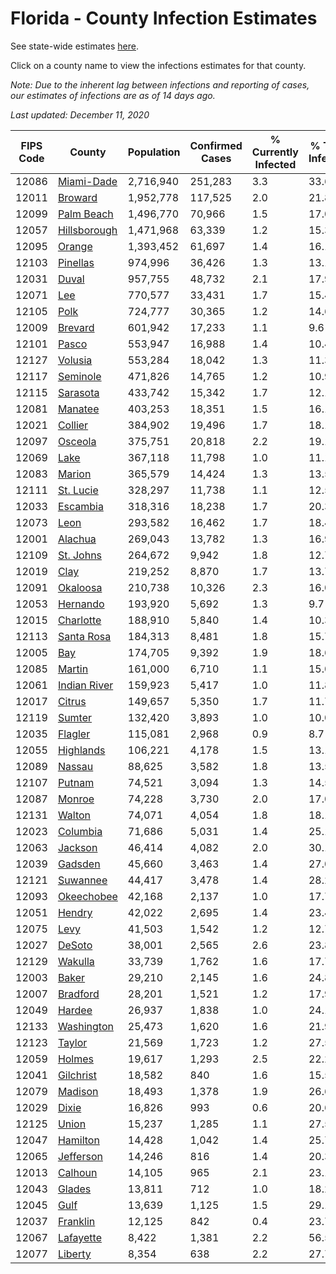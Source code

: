# Florida - County Infection Estimates

See state-wide estimates [here](/infections/us-fl).

Click on a county name to view the infections estimates for that county.

*Note: Due to the inherent lag between infections and reporting of cases, our estimates of infections are as of 14 days ago.*

*Last updated: December 11, 2020*

|   FIPS Code |                       County |   Population |   Confirmed Cases |   % Currently Infected |   % Total Infected |
|-------------|------------------------------|--------------|-------------------|------------------------|--------------------|
|       12086 |     [Miami-Dade](miami-dade) |    2,716,940 |           251,283 |                    3.3 |               33.6 |
|       12011 |           [Broward](broward) |    1,952,778 |           117,525 |                    2.0 |               21.8 |
|       12099 |     [Palm Beach](palm-beach) |    1,496,770 |            70,966 |                    1.5 |               17.0 |
|       12057 | [Hillsborough](hillsborough) |    1,471,968 |            63,339 |                    1.2 |               15.3 |
|       12095 |             [Orange](orange) |    1,393,452 |            61,697 |                    1.4 |               16.1 |
|       12103 |         [Pinellas](pinellas) |      974,996 |            36,426 |                    1.3 |               13.1 |
|       12031 |               [Duval](duval) |      957,755 |            48,732 |                    2.1 |               17.9 |
|       12071 |                   [Lee](lee) |      770,577 |            33,431 |                    1.7 |               15.4 |
|       12105 |                 [Polk](polk) |      724,777 |            30,365 |                    1.2 |               14.6 |
|       12009 |           [Brevard](brevard) |      601,942 |            17,233 |                    1.1 |                9.6 |
|       12101 |               [Pasco](pasco) |      553,947 |            16,988 |                    1.4 |               10.4 |
|       12127 |           [Volusia](volusia) |      553,284 |            18,042 |                    1.3 |               11.3 |
|       12117 |         [Seminole](seminole) |      471,826 |            14,765 |                    1.2 |               10.9 |
|       12115 |         [Sarasota](sarasota) |      433,742 |            15,342 |                    1.7 |               12.1 |
|       12081 |           [Manatee](manatee) |      403,253 |            18,351 |                    1.5 |               16.1 |
|       12021 |           [Collier](collier) |      384,902 |            19,496 |                    1.7 |               18.1 |
|       12097 |           [Osceola](osceola) |      375,751 |            20,818 |                    2.2 |               19.1 |
|       12069 |                 [Lake](lake) |      367,118 |            11,798 |                    1.0 |               11.1 |
|       12083 |             [Marion](marion) |      365,579 |            14,424 |                    1.3 |               13.5 |
|       12111 |       [St. Lucie](st.-lucie) |      328,297 |            11,738 |                    1.1 |               12.5 |
|       12033 |         [Escambia](escambia) |      318,316 |            18,238 |                    1.7 |               20.3 |
|       12073 |                 [Leon](leon) |      293,582 |            16,462 |                    1.7 |               18.4 |
|       12001 |           [Alachua](alachua) |      269,043 |            13,782 |                    1.3 |               16.9 |
|       12109 |       [St. Johns](st.-johns) |      264,672 |             9,942 |                    1.8 |               12.7 |
|       12019 |                 [Clay](clay) |      219,252 |             8,870 |                    1.7 |               13.7 |
|       12091 |         [Okaloosa](okaloosa) |      210,738 |            10,326 |                    2.3 |               16.0 |
|       12053 |         [Hernando](hernando) |      193,920 |             5,692 |                    1.3 |                9.7 |
|       12015 |       [Charlotte](charlotte) |      188,910 |             5,840 |                    1.4 |               10.3 |
|       12113 |     [Santa Rosa](santa-rosa) |      184,313 |             8,481 |                    1.8 |               15.7 |
|       12005 |                   [Bay](bay) |      174,705 |             9,392 |                    1.9 |               18.6 |
|       12085 |             [Martin](martin) |      161,000 |             6,710 |                    1.1 |               15.0 |
|       12061 | [Indian River](indian-river) |      159,923 |             5,417 |                    1.0 |               11.8 |
|       12017 |             [Citrus](citrus) |      149,657 |             5,350 |                    1.7 |               11.7 |
|       12119 |             [Sumter](sumter) |      132,420 |             3,893 |                    1.0 |               10.0 |
|       12035 |           [Flagler](flagler) |      115,081 |             2,968 |                    0.9 |                8.7 |
|       12055 |       [Highlands](highlands) |      106,221 |             4,178 |                    1.5 |               13.1 |
|       12089 |             [Nassau](nassau) |       88,625 |             3,582 |                    1.8 |               13.5 |
|       12107 |             [Putnam](putnam) |       74,521 |             3,094 |                    1.3 |               14.5 |
|       12087 |             [Monroe](monroe) |       74,228 |             3,730 |                    2.0 |               17.0 |
|       12131 |             [Walton](walton) |       74,071 |             4,054 |                    1.8 |               18.1 |
|       12023 |         [Columbia](columbia) |       71,686 |             5,031 |                    1.4 |               25.1 |
|       12063 |           [Jackson](jackson) |       46,414 |             4,082 |                    2.0 |               30.1 |
|       12039 |           [Gadsden](gadsden) |       45,660 |             3,463 |                    1.4 |               27.0 |
|       12121 |         [Suwannee](suwannee) |       44,417 |             3,478 |                    1.4 |               28.2 |
|       12093 |     [Okeechobee](okeechobee) |       42,168 |             2,137 |                    1.0 |               17.7 |
|       12051 |             [Hendry](hendry) |       42,022 |             2,695 |                    1.4 |               23.4 |
|       12075 |                 [Levy](levy) |       41,503 |             1,542 |                    1.2 |               12.7 |
|       12027 |             [DeSoto](desoto) |       38,001 |             2,565 |                    2.6 |               23.8 |
|       12129 |           [Wakulla](wakulla) |       33,739 |             1,762 |                    1.6 |               17.7 |
|       12003 |               [Baker](baker) |       29,210 |             2,145 |                    1.6 |               24.8 |
|       12007 |         [Bradford](bradford) |       28,201 |             1,521 |                    1.2 |               17.9 |
|       12049 |             [Hardee](hardee) |       26,937 |             1,838 |                    1.0 |               24.1 |
|       12133 |     [Washington](washington) |       25,473 |             1,620 |                    1.6 |               21.9 |
|       12123 |             [Taylor](taylor) |       21,569 |             1,723 |                    1.2 |               27.5 |
|       12059 |             [Holmes](holmes) |       19,617 |             1,293 |                    2.5 |               22.2 |
|       12041 |       [Gilchrist](gilchrist) |       18,582 |               840 |                    1.6 |               15.5 |
|       12079 |           [Madison](madison) |       18,493 |             1,378 |                    1.9 |               26.6 |
|       12029 |               [Dixie](dixie) |       16,826 |               993 |                    0.6 |               20.6 |
|       12125 |               [Union](union) |       15,237 |             1,285 |                    1.1 |               27.5 |
|       12047 |         [Hamilton](hamilton) |       14,428 |             1,042 |                    1.4 |               25.7 |
|       12065 |       [Jefferson](jefferson) |       14,246 |               816 |                    1.4 |               20.3 |
|       12013 |           [Calhoun](calhoun) |       14,105 |               965 |                    2.1 |               23.1 |
|       12043 |             [Glades](glades) |       13,811 |               712 |                    1.0 |               18.2 |
|       12045 |                 [Gulf](gulf) |       13,639 |             1,125 |                    1.5 |               29.1 |
|       12037 |         [Franklin](franklin) |       12,125 |               842 |                    0.4 |               23.7 |
|       12067 |       [Lafayette](lafayette) |        8,422 |             1,381 |                    2.2 |               56.5 |
|       12077 |           [Liberty](liberty) |        8,354 |               638 |                    2.2 |               27.7 |